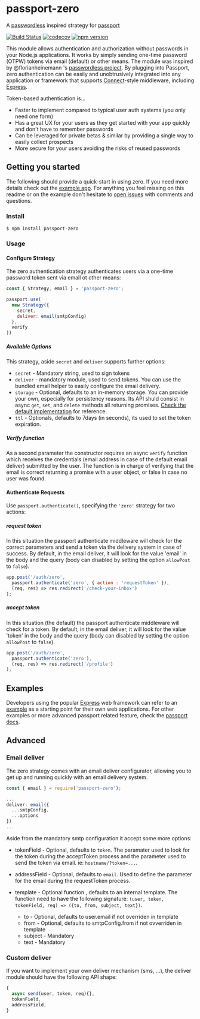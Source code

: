 passport-zero
==============

A [passwordless](https://github.com/florianheinemann/passwordless) inspired strategy for [passport](https://github.com/jaredhanson/passport)

[![Build Status](https://travis-ci.org/nickbalestra/zero.svg?branch=master)](https://travis-ci.org/nickbalestra/zero)
[![codecov](https://codecov.io/gh/nickbalestra/zero/branch/master/graph/badge.svg)](https://codecov.io/gh/nickbalestra/zero)
[![npm version](https://badge.fury.io/js/passport-zero.svg)](http://badge.fury.io/js/passport-zero)

This module allows authentication and authorization without passwords in your Node.js
applications. It works by simply sending one-time password (OTPW) tokens via email (default) or other means. The module was inspired by @florianheinemann 's [passwordless project](https://github.com/florianheinemann/passwordless/). By plugging into Passport, zero authentication can be easily and unobtrusively integrated into any application or framework that supports [Connect](http://www.senchalabs.org/connect/)-style middleware, including [Express](http://expressjs.com/). 

Token-based authentication is...

- Faster to implement compared to typical user auth systems (you only need one form)
- Has a great UX for your users as they get started with your app quickly and don't have to remember passwords
- Can be leveraged for private betas & similar by providing a single way to easily collect prospects 
- More secure for your users avoiding the risks of reused passwords

## Getting you started

The following should provide a quick-start in using zero. If you need more details check out the [example app](https://github.com/nickbalestra/zero/tree/master/example). For anything you feel missing on this readme or on the example don't hesitate to [open issues]((https://github.com/nickbalestra/zero/issues)) with comments and questions.

### Install

```
$ npm install passport-zero
```

### Usage

#### Configure Strategy

The zero authentication strategy authenticates users via a one-time password token sent via email ot other means:

```js
const { Strategy, email } = 'passport-zero';

passport.use(
  new Strategy({              
    secret,
    deliver: email(smtpConfig)                    
  },
  verify
))
```

##### Available Options

This strategy, aside `secret` and `deliver` supports further options:

* `secret` - Mandatory string, used to sign tokens
* `deliver` - mandatory module, used to send tokens. You can use the bundled email helper to easily configure the email delivery.
* `storage` - Optional, defaults to an in-memory storage. You can provide your own, especially for persistency reasons. Its API shuld consist in async `get`, `set`, and `delete` methods all returning promises. [Check the default implementation](https://github.com/nickbalestra/zero/blob/master/lib/deliver/index.js) for reference.
* `ttl` - Optionals, defaults to 7days (in seconds), its used to set the token expiration.

##### Verify function
As a second parameter the constructor requires an async `verify` function which receives the credentials (email address in case of the default email deliver) submitted by the user. The function is in charge of verifying that the email is correct returning a promise with a user object, or false in case no user was found.

#### Authenticate Requests
Use `passport.authenticate()`, specifying the `'zero'` strategy for two actions:

##### request token
In this situation the passport authenticate middleware will check for the correct parameters and send a token via the delivery system in case of success. By default, in the email deliver, it will look for the value 'email' in the body and the query (body can disabled by setting the option `allowPost` to `false`).

```js
app.post('/auth/zero',
  passport.authenticate('zero', { action : 'requestToken' }), 
  (req, res) => res.redirect('/check-your-inbox')
);
```

##### accept token
In this situation (the default) the passport authenticate middleware will check for a token. By default, in the email deliver, it will look for the value 'token' in the body and the query (body can disabled by setting the option `allowPost` to `false`).

```js
app.post('/auth/zero',
  passport.authenticate('zero'), 
  (req, res) => res.redirect('/profile')
);
```

## Examples

Developers using the popular [Express](http://expressjs.com/) web framework can
refer to an [example](https://github.com/nickbalestra/zero/tree/master/example)
as a starting point for their own web applications. For other examples or more advanced passport related feature, check the [passport docs](http://www.passportjs.org/docs/).

## Advanced

### Email deliver
The zero strategy comes with an email deliver configurator, allowing you to get up and running quickly with an email delivery system.

```js
const { email } = require('passport-zero');

...
deliver: email({
  ...smtpConfig,
  ...options
})
...
```

Aside from the mandatory smtp configuration it accept some more options:

* tokenField - Optional, defaults to `token`. The paramater used to look for the token during the acceptToken process and the parameter used to send the token via email. ie: `hostname/?token=...`.
* addressField - Optional, defaults to `email`. Used to define the parameter for the email during the requestToken process.
* template - Optional function , defaults to an internal template. The function need to have the following signature:  `(user, token, tokenField, req) => ({to, from, subject, text})`. 

  * to - Optional, defaults to user.email if not overriden in template
  * from - Optional, defaults to smtpConfig.from if not ovverriden in template
  * subject - Mandatory
  * text - Mandatory

### Custom deliver

If you want to implement your own deliver mechanism (sms, ...), the deliver module should have the following API shape:

```js
{
  async send(user, token, req){},
  tokenField,
  addressField,
}
```
